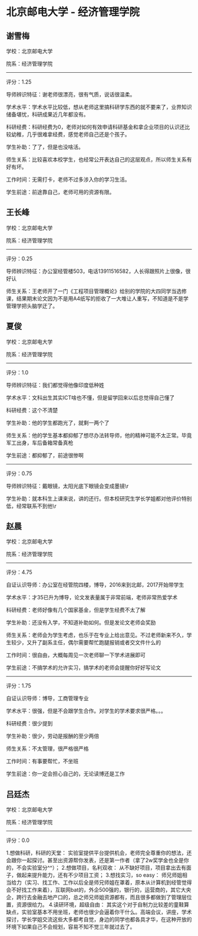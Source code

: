 # 北京邮电大学 - 经济管理学院

## 谢雪梅

学校：北京邮电大学

院系：经济管理学院

* * *

评分：1.25

导师辨识特征：谢老师很漂亮，很有气质，说话很温柔。

学术水平：学术水平比较低，想从老师这里搞科研学东西的就不要来了，业界知识储备堪忧，科研成果近几年都没有。

科研经费：科研经费为0，老师对如何有效申请科研基金和拿企业项目的认识还比较幼稚，几乎很难拿经费，感觉老师自己还是个孩子。

学生补助：了了，但是也没啥活。

师生关系：比较喜欢本校学生，也经常公开表达自己的这层观点，所以师生关系有好有坏。

工作时间：无需打卡，老师不过多涉入你的学习生活。

学生前途：前途靠自己，老师可用的资源有限。

## 王长峰

学校：北京邮电大学

院系：经济管理学院

* * *

评分：0.25

导师辨识特征：办公室经管楼503，电话13911516582，人长得跟照片上很像，很好认

师生关系：王老师开了一门《工程项目管理概论》给别的学院的大四同学当选修课，结果期末论文因为不是用A4纸写的拒收了一大堆让人重写，不知道是不是学管理学把头脑学迂了。

## 夏俊

学校：北京邮电大学

院系：经济管理学院

* * *

评分：1.0

导师辨识特征：我们都觉得他像印度低种姓

学术水平：文科出生其实ICT啥也不懂，但是留学回来以后总觉得自己懂了

科研经费：这个不清楚

学生补助：他的学生都跑光了，就剩一两个了

师生关系：他的学生基本都抑郁了想尽办法转导师，他的精神可能不太正常。毕竟军工出身，车后备箱常备真枪

学生前途：都抑郁了，前途很惨啊

* * *

评分：0.75

导师辨识特征：戴眼镜，太阳光底下眼镜会变成墨镜\r

学生补助：就本科生上课来说，讲的还行。但本校研究生学长学姐都对他评价特别低，经常联系不到他\r

## 赵晨

学校：北京邮电大学

院系：经济管理学院

* * *

评分：4.75

自证认识导师：办公室在经管院四楼，博导，2016来到北邮，2017开始带学生

学术水平：才35已升为博导，论文发表量属于非常前端，老师非常热爱学术

科研经费：老师好像有几个国家基金，但是学生经费不太了解

学生补助：还没有入学，不知道补助如何。但是发论文老师会奖励

师生关系：老师会为学生考虑，也乐于在专业上给出意见。不过老师新来不久，学生较少，又升了副系主任，偶尔需要帮忙跑腿报销或者交文件什么的

工作时间：很自由，大概每周见一次老师聊一下学术进展即可

学生前途：不搞学术的允许实习，搞学术的老师会提醒你好好写论文

* * *

评分：1.75

自证认识导师：博导，工商管理专业

学术水平：很强，但是不会跟学生合作。对学生的学术要求很严格。。。

科研经费：很少提到

学生补助：很少，劳动是报酬的至少两倍

师生关系：不太管理，很严格很严格

工作时间：有事要帮忙，不坐班

学生前途：你一定会担心自己的，无论读博还是工作

## 吕廷杰

学校：北京邮电大学

院系：经济管理学院

* * *

评分：0.0

1.想做科研，科研的天堂：
实验室提供平台提供机会，老师完全尊重你的想法，还会跟你一起探讨。甚至出资源帮你发表，还是第一作者（拿了2w奖学金也全是你的，不会实验室分^^）；
2.想做项目，名利双收：
从不缺好项目，项目拿出去有面子，做起来提升能力，还有不少项目工资；
3.想找实习，so easy：
师兄师姐相当给力（实习、找工作、工作以后全是师兄师姐在罩着，原本从计算机到经管觉得会不好找工作来着），互联网bat的，外企500强的，银行的，运营商的，其它大央企，跨行去金融去地产口的，总之师兄师姐资源都有，而且很多都做到了管理层位置，资源很给力。
4.读研环境，超级自由：
其实这个对于自制力比较差的童鞋算缺点，实验室基本不用坐班，老师也很少会逼着你干什么。高端会议，讲座，学术探讨，学长学姐交流这些大多都考自觉，身边的同学也都各具才华，在这种开放的环境下如果自己不会规划，容易不知不觉三年就过去了。